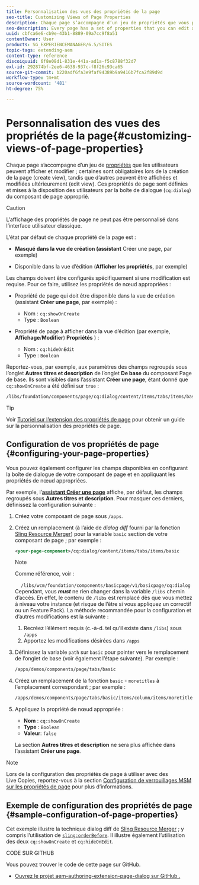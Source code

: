 ```yaml
---
title: Personnalisation des vues des propriétés de la page
seo-title: Customizing Views of Page Properties
description: Chaque page s’accompagne d’un jeu de propriétés que vous pouvez modifier suivant vos besoins.
seo-description: Every page has a set of properties that you can edit as required
uuid: cbfca6e6-cb9e-43b1-8889-09a7cc9f8a51
contentOwner: User
products: SG_EXPERIENCEMANAGER/6.5/SITES
topic-tags: extending-aem
content-type: reference
discoiquuid: 6f8e08d1-831e-441a-ad1a-f5c8788f32d7
exl-id: 292874bf-2ee6-4638-937c-f8f26c93ca65
source-git-commit: b220adf6fa3e9faf94389b9a9416b7fca2f89d9d
workflow-type: tm+mt
source-wordcount: '481'
ht-degree: 75%

---
```


# Personnalisation des vues des propriétés de la page{#customizing-views-of-page-properties}

Chaque page s’accompagne d’un jeu de [propriétés](/help/sites-authoring/editing-page-properties.md) que les utilisateurs peuvent afficher et modifier ; certaines sont obligatoires lors de la création de la page (create view), tandis que d’autres peuvent être affichées et modifiées ultérieurement (edit view). Ces propriétés de page sont définies et mises à la disposition des utilisateurs par la boîte de dialogue (`cq:dialog`) du composant de page approprié.

>[!CAUTION]
>
>L’affichage des propriétés de page ne peut pas être personnalisé dans l’interface utilisateur classique.

L’état par défaut de chaque propriété de la page est :

* **Masqué dans la vue de création (assistant** Créer une page, par exemple)

* Disponible dans la vue d’édition (**Afficher les propriétés**, par exemple)

Les champs doivent être configurés spécifiquement si une modification est requise. Pour ce faire, utilisez les propriétés de nœud appropriées :

* Propriété de page qui doit être disponible dans la vue de création (assistant **Créer une page**, par exemple) :

   * Nom : `cq:showOnCreate`
   * Type : `Boolean`

* Propriété de page à afficher dans la vue d’édition (par exemple, **Affichage**/**Modifier**) **Propriétés** ) :

   * Nom : `cq:hideOnEdit`
   * Type : `Boolean`

Reportez-vous, par exemple, aux paramètres des champs regroupés sous l’onglet **Autres titres et description** de l’onglet **De base** du composant Page de base. Ils sont visibles dans l’assistant **Créer une page**, étant donné que `cq:showOnCreate` a été défini sur `true` :

```xml
/libs/foundation/components/page/cq:dialog/content/items/tabs/items/basic/items/column/items/moretitles
```

>[!TIP]
>
>Voir [Tutoriel sur l’extension des propriétés de page](https://docs.adobe.com/content/help/en/experience-manager-learn/sites/developing/page-properties-technical-video-develop.html) pour obtenir un guide sur la personnalisation des propriétés de page.

## Configuration de vos propriétés de page {#configuring-your-page-properties}

Vous pouvez également configurer les champs disponibles en configurant la boîte de dialogue de votre composant de page et en appliquant les propriétés de nœud appropriées.

Par exemple, l’[**assistant Créer une page**](/help/sites-authoring/managing-pages.md#creating-a-new-page) affiche, par défaut, les champs regroupés sous **Autres titres et description**. Pour masquer ces derniers, définissez la configuration suivante :

1. Créez votre composant de page sous `/apps`.
1. Créez un remplacement (à l’aide de *dialog diff* fourni par la fonction [Sling Resource Merger](/help/sites-developing/sling-resource-merger.md)) pour la variable `basic` section de votre composant de page ; par exemple :

   ```xml
   <your-page-component>/cq:dialog/content/items/tabs/items/basic
   ```

   >[!NOTE]
   >
   >Comme référence, voir :
   >
   >    `/libs/wcm/foundation/components/basicpage/v1/basicpage/cq:dialog`
   Cependant, vous ***must*** ne rien changer dans la variable `/libs` chemin d’accès.
   En effet, le contenu de `/libs` est remplacé dès que vous mettez à niveau votre instance (et risque de l’être si vous appliquez un correctif ou un Feature Pack).
   La méthode recommandée pour la configuration et d’autres modifications est la suivante :
   1. Recréez l’élément requis (c.-à-d. tel qu’il existe dans `/libs`) sous `/apps`
   1. Apportez les modifications désirées dans `/apps`


1. Définissez la variable `path` sur `basic` pour pointer vers le remplacement de l’onglet de base (voir également l’étape suivante). Par exemple :

   ```xml
   /apps/demos/components/page/tabs/basic
   ```

1. Créez un remplacement de la fonction `basic` - `moretitles` à l’emplacement correspondant ; par exemple :

   ```xml
   /apps/demos/components/page/tabs/basic/items/column/items/moretitles
   ```

1. Appliquez la propriété de nœud appropriée :

   * **Nom** : `cq:showOnCreate`
   * **Type** : `Boolean`
   * **Valeur**: `false`

   La section **Autres titres et description** ne sera plus affichée dans l’assistant **Créer une page**.

>[!NOTE]
Lors de la configuration des propriétés de page à utiliser avec des Live Copies, reportez-vous à la section [Configuration de verrouillages MSM sur les propriétés de page](/help/sites-developing/extending-msm.md#configuring-msm-locks-on-page-properties-touch-enabled-ui) pour plus d’informations.

## Exemple de configuration des propriétés de page {#sample-configuration-of-page-properties}

Cet exemple illustre la technique dialog diff de [Sling Resource Merger](/help/sites-developing/sling-resource-merger.md) ; y compris l’utilisation de [`sling:orderBefore`](/help/sites-developing/sling-resource-merger.md#properties). Il illustre également l’utilisation des deux `cq:showOnCreate` et `cq:hideOnEdit`.

CODE SUR GITHUB

Vous pouvez trouver le code de cette page sur GitHub.

* [Ouvrez le projet aem-authoring-extension-page-dialog sur GitHub .](https://github.com/Adobe-Marketing-Cloud/aem-authoring-extension-page-dialog)
